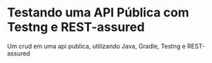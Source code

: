 # Testando uma API Pública com Testng e REST-assured

Um crud em uma api publica, utilizando Java, Gradle, Testng e REST-assured